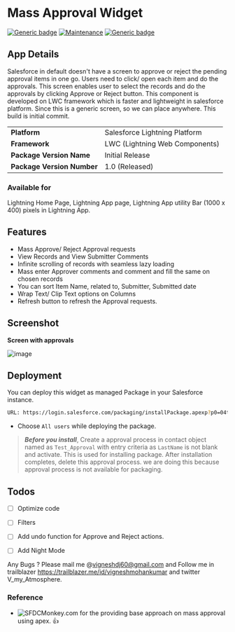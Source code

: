 # Mass Approval Widget
[![Generic badge](https://img.shields.io/badge/Build-Passed-green.svg)]()  [![Maintenance](https://img.shields.io/badge/Maintained%3F-yes-green.svg)]() [![Generic badge](https://img.shields.io/badge/Code%20coverage-93%25-green.svg)]()

## App Details

Salesforce in default doesn't have a screen to approve or reject the pending approval items in one go. Users need to click/ open each item and do the approvals. This screen enables user to select the records and do the approvals by clicking Approve or Reject button. This component is developed on LWC framework which is faster and lightweight in salesforce platform. Since this is a generic screen, so we can place anywhere. This build is initial commit.


|  |  |
| ------ | ------ |
| **Platform** | Salesforce Lightning Platform |
| **Framework** | LWC (Lightning Web Components) |
| **Package Version Name** | Initial Release |
| **Package Version Number** | 1.0 (Released) |
### Available for
  Lightning Home Page, Lightning App page, Lightning App utility Bar (1000 x 400) pixels in Lightning App.

## Features
 - Mass Approve/ Reject Approval requests
 - View Records and View Submitter Comments
 - Infinite scrolling of records with seamless lazy loading
 - Mass enter Approver comments and comment and fill the same on chosen records
 - You can sort Item Name, related to, Submitter, Submitted date
 - Wrap Text/ Clip Text options on Columns
 - Refresh button to refresh the Approval requests.

## Screenshot
**Screen with approvals**

![image](https://drive.google.com/uc?export=view&id=1D7uKfAhfpwN7rLla85SKo62BCiuRBSod)

## Deployment 
You can deploy this widget as managed Package in your Salesforce instance.
```sh
URL: https://login.salesforce.com/packaging/installPackage.apexp?p0=04t0K000001VKBF
```
- Choose `All users` while deploying the package.
> ***Before you install***, 
Create a approval process in contact object named as `Test_Approval` with entry criteria as `LastName` is not blank and activate. This is used for installing package. After installation completes, delete this approval process. we are doing this because approval process is not available for packaging.

## Todos

 - [ ] Optimize code
 - [ ] Filters
 - [ ] Add undo function for Approve and Reject actions.
 - [ ] Add Night Mode


Any Bugs ? Please mail me @vigneshdj60@gmail.com and Follow me in trailblazer https://trailblazer.me/id/vigneshmohankumar and twitter V_my_Atmosphere. 


### Reference 
  - ![SFDCMonkey.com](https://sfdcmonkey.com/2020/04/11/approval-screen-sfdc-lightning/) for the providing base approach on mass approval using apex. :+1: 



